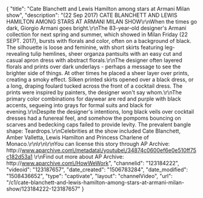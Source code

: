 {
    "title": "Cate Blanchett and Lewis Hamilton among stars at Armani Milan show",
    "description": "(22 Sep 2017) CATE BLANCHETT AND LEWIS HAMILTON AMONG STARS AT ARMANI MILAN SHOW\r\nWhen the times go dark, Giorgio Armani goes bright.\r\nThe 83-year-old designer's Armani collection for next spring and summer, which showed in Milan Friday (22 SEPT. 2017), bursts with florals and color, often on a background of black. The silhouette is loose and feminine, with short skirts featuring leg-revealing tulip hemlines, sheer organza pantsuits with an easy cut and casual apron dress with abstract florals.\r\nThe designer often layered florals and prints over dark underlays - perhaps a message to see the brighter side of things. At other times he placed a sheer layer over prints, creating a smoky effect. Silken printed skirts opened over a black dress, or a long, draping foulard tucked across the front of a cocktail dress. The prints were inspired by painters, the designer won't say whom.\r\nThe primary color combinations for daywear are red and purple with black accents, segueing into grays for formal suits and black for evening.\r\nDespite the designer's intentions, long black veils over cocktail dresses had a funereal feel, and somehow the pompoms bouncing on scarves and bedecking caps failed to provide levity. The prevalent bangle shape: Teardrops.\r\nCelebrities at the show included Cate Blanchett, Amber Valletta, Lewis Hamilton and Princess Charlene of Monaco.\r\n\r\n\r\nYou can license this story through AP Archive: http:\/\/www.aparchive.com\/metadata\/youtube\/34874c0600ef6e0e510ff75c182d53a1 \r\nFind out more about AP Archive: http:\/\/www.aparchive.com\/HowWeWork",
    "channelid": "123184222",
    "videoid": "123187657",
    "date_created": "1506783284",
    "date_modified": "1508436652",
    "type": "captivate",
    "layout": "channelVideo",
    "url": "\/c1\/cate-blanchett-and-lewis-hamilton-among-stars-at-armani-milan-show\/123184222-123187657"
}